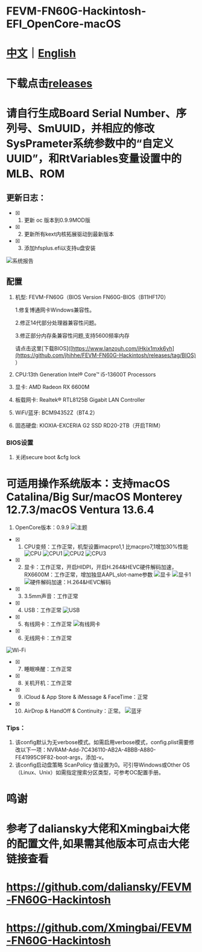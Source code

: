 # FEVM-FN60G-Hackintosh-EFI_OpenCore-macOS

# [中文](https://github.com/jhihhe/FEVM-FN60G-Hackintosh/blob/main/README.md)｜[English](https://github.com/jhihhe/FEVM-FN60G-Hackintosh/blob/main/README-EN.md)

# 下载点击[releases](https://github.com/jhihhe/FEVM-FN60G-Hackintosh/releases)

# 请自行生成Board Serial Number、序列号、SmUUID，并相应的修改SysPrameter系统参数中的“自定义UUID”，和RtVariables变量设置中的MLB、ROM

## 更新日志：
- [x] 1. 更新 oc 版本到0.9.9MOD版
- [x] 2. 更新所有kext内核拓展驱动到最新版本
- [x] 3. 添加hfsplus.efi以支持u盘安装

![系统报告](https://github.com/jhihhe/FEVM-FN60G-Hackintosh/blob/main/%E7%B3%BB%E7%BB%9F%E6%8A%A5%E5%91%8A.png)

## 配置
1. 机型: FEVM-FN60G（BIOS Version FN60G-BIOS（B11HF170）
   
   1.修复博通网卡Windows兼容性。
   
   2.修正14代部分处理器兼容性问题。
   
   3.修正部分内存条兼容性问题,支持5600频率内存
   
   请点击这里[下载BIOS]([https://www.lanzouh.com/iHkix1mxk6yh](https://github.com/jhihhe/FEVM-FN60G-Hackintosh/releases/tag/BIOS) ）

1. CPU:13th Generation Intel® Core™ i5-13600T Processors
1. 显卡: AMD Radeon RX 6600M
1. 板载网卡: Realtek® RTL8125B Gigabit LAN Controller
1. WiFi/蓝牙: BCM94352Z（BT4.2）
1. 固态硬盘: KIOXIA-EXCERIA G2 SSD RD20-2TB（开启TRIM）

### BIOS设置
1. 关闭secure boot &cfg lock

# **可适用操作系统版本：支持macOS Catalina/Big Sur/macOS Monterey 12.7.3/macOS Ventura 13.6.4**
1. OpenCore版本：0.9.9
![主题](https://github.com/jhihhe/FEVM-FN60G-Hackintosh/blob/main/OC%E4%B8%BB%E9%A2%98.jpeg)
- [x] 1. CPU变频：工作正常，机型设置imacpro1,1 比macpro7,1增加30%性能
![CPU](https://github.com/jhihhe/FEVM-FN60G-Hackintosh/blob/main/CPU%E6%B5%8B%E8%AF%95.png)
![CPU1](https://github.com/jhihhe/FEVM-FN60G-Hackintosh/blob/main/CPU.png)
![CPU2](https://github.com/jhihhe/FEVM-FN60G-Hackintosh/blob/main/CPU%E7%9B%91%E6%B5%8B.png)
![CPU3](https://github.com/jhihhe/FEVM-FN60G-Hackintosh/blob/main/CPU%E7%9B%91%E6%B5%8B1.png)
- [x] 2. 显卡：工作正常，开启HIDPI，开启H.264&HEVC硬件解码加速，RX6600M：工作正常，增加独显AAPL,slot-name参数
![显卡](https://github.com/jhihhe/FEVM-FN60G-Hackintosh/blob/main/%E6%98%BE%E5%8D%A1.png)
![显卡1](https://github.com/jhihhe/FEVM-FN60G-Hackintosh/blob/main/GPU%E6%B5%8B%E8%AF%951.png)
![硬件解码加速：H.264&HEVC解码](https://github.com/jhihhe/FEVM-FN60G-Hackintosh/blob/main/%E7%A1%AC%E8%A7%A3%E7%A0%81.png)
- [x] 3. 3.5mm声音：工作正常
- [x] 4. USB：工作正常
![USB](https://github.com/jhihhe/FEVM-FN60G-Hackintosh/blob/main/USB.png)
- [x] 5. 有线网卡：工作正常
![有线网卡](https://github.com/jhihhe/FEVM-FN60G-Hackintosh/blob/main/%E6%9C%89%E7%BA%BF%E7%BD%91%E5%8D%A1.png)
- [x] 6. 无线网卡：工作正常

![Wi-Fi](https://github.com/jhihhe/FEVM-FN60G-Hackintosh/blob/main/%E6%97%A0%E7%BA%BF%E7%BD%91.png)
- [x] 7. 睡眠唤醒：工作正常 
- [x] 8. 关机开机：工作正常
- [x] 9. iCloud & App Store & iMessage & FaceTime：正常
- [x] 10. AirDrop & HandOff & Continuity：正常。
![蓝牙](https://github.com/jhihhe/FEVM-FN60G-Hackintosh/blob/main/%E8%93%9D%E7%89%99.png)

### Tips：

1. 该config默认为无verbose模式。如需启用verbose模式，config.plist需要修改以下一项：NVRAM-Add-7C436110-AB2A-4BBB-A880-FE41995C9F82-boot-args，添加-v。
1. 该config启动盘策略 ScanPolicy 值设置为0。可引导Windows或Other OS（Linux、Unix）如需指定搜索分区类型，可参考OC配置手册。

# 鸣谢 
# 参考了daliansky大佬和Xmingbai大佬的配置文件,如果需其他版本可点击大佬链接查看
# https://github.com/daliansky/FEVM-FN60G-Hackintosh

# https://github.com/Xmingbai/FEVM-FN60G-Hackintosh

